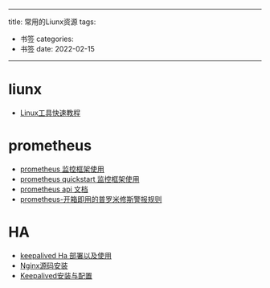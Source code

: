 
---
title: 常用的Liunx资源
tags:
  - 书签 
categories:
  - 书签 
date: 2022-02-15
---

# liunx

- [Linux工具快速教程](https://linuxtools-rst.readthedocs.io/zh_CN/latest/)

# prometheus 

- [prometheus 监控框架使用](https://www.k8stech.net/tags/prometheus/)
- [prometheus quickstart 监控框架使用](https://www.prometheus.wang/quickstart/)
- [prometheus api 文档](https://prometheus.io/docs/prometheus/latest/querying/api/)
- [prometheus-开箱即用的普罗米修斯警报规则](https://awesome-prometheus-alerts.grep.to/)

# HA
- [keepalived Ha 部署以及使用](https://blog.csdn.net/xyang81/article/details/52556886)
- [Nginx源码安装](https://blog.csdn.net/xyang81/article/details/51476293)
- [Keepalived安装与配置](https://blog.csdn.net/xyang81/article/details/52554398)
